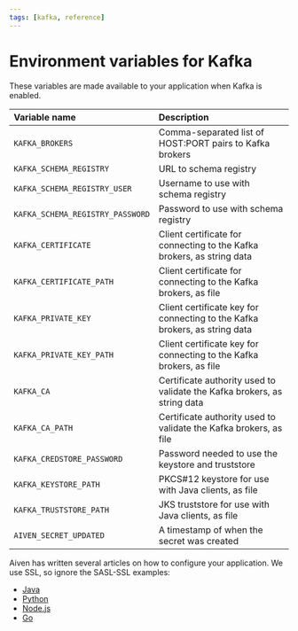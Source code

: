 ```yaml
---
tags: [kafka, reference]
---
```


# Environment variables for Kafka

These variables are made available to your application when Kafka is enabled.

| Variable name                    | Description                                                                |
|:---------------------------------|:---------------------------------------------------------------------------|
| `KAFKA_BROKERS`                  | Comma-separated list of HOST:PORT pairs to Kafka brokers                   |
| `KAFKA_SCHEMA_REGISTRY`          | URL to schema registry                                                     |
| `KAFKA_SCHEMA_REGISTRY_USER`     | Username to use with schema registry                                       |
| `KAFKA_SCHEMA_REGISTRY_PASSWORD` | Password to use with schema registry                                       |
| `KAFKA_CERTIFICATE`              | Client certificate for connecting to the Kafka brokers, as string data     |
| `KAFKA_CERTIFICATE_PATH`         | Client certificate for connecting to the Kafka brokers, as file            |
| `KAFKA_PRIVATE_KEY`              | Client certificate key for connecting to the Kafka brokers, as string data |
| `KAFKA_PRIVATE_KEY_PATH`         | Client certificate key for connecting to the Kafka brokers, as file        |
| `KAFKA_CA`                       | Certificate authority used to validate the Kafka brokers, as string data   |
| `KAFKA_CA_PATH`                  | Certificate authority used to validate the Kafka brokers, as file          |
| `KAFKA_CREDSTORE_PASSWORD`       | Password needed to use the keystore and truststore                         |
| `KAFKA_KEYSTORE_PATH`            | PKCS\#12 keystore for use with Java clients, as file                       |
| `KAFKA_TRUSTSTORE_PATH`          | JKS truststore for use with Java clients, as file                          |
| `AIVEN_SECRET_UPDATED`           | A timestamp of when the secret was created                                 |

Aiven has written several articles on how to configure your application.
We use SSL, so ignore the SASL-SSL examples:

- [Java](https://docs.aiven.io/docs/products/kafka/howto/connect-with-java.html)
- [Python](https://docs.aiven.io/docs/products/kafka/howto/connect-with-python.html)
- [Node.js](https://docs.aiven.io/docs/products/kafka/howto/connect-with-nodejs.html)
- [Go](https://docs.aiven.io/docs/products/kafka/howto/connect-with-go.html)
